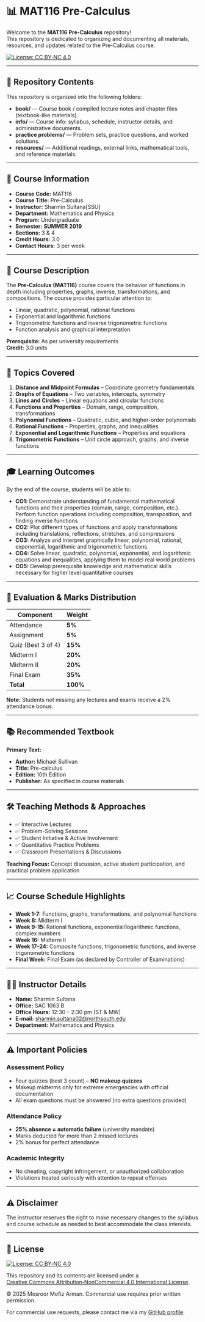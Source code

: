 # 📊 MAT116 Pre-Calculus

Welcome to the **MAT116 Pre-Calculus** repository!  
This repository is dedicated to organizing and documenting all materials, resources, and updates related to the Pre-Calculus course.  

[![License: CC BY‑NC 4.0](https://img.shields.io/badge/License‑CC%20BY‑NC%204.0-lightgrey.svg)](https://creativecommons.org/licenses/by-nc/4.0/)

---

## 📁 Repository Contents

This repository is organized into the following folders:

- **book/** — Course book / compiled lecture notes and chapter files (textbook-like materials).
- **info/** — Course info: syllabus, schedule, instructor details, and administrative documents.
- **practice problems/** — Problem sets, practice questions, and worked solutions.
- **resources/** — Additional readings, external links, mathematical tools, and reference materials.

---

## 📌 Course Information

- **Course Code:** MAT116  
- **Course Title:** Pre-Calculus  
- **Instructor:** Sharmin Sultana[SSU]  
- **Department:** Mathematics and Physics  
- **Program:** Undergraduate  
- **Semester:** **SUMMER 2019**  
- **Sections:** 3 & 4  
- **Credit Hours:** 3.0  
- **Contact Hours:** 3 per week  

---

## 🎯 Course Description

The **Pre-Calculus (MAT116)** course covers the behavior of functions in depth including properties, graphs, inverse, transformations, and compositions. The course provides particular attention to:

- Linear, quadratic, polynomial, rational functions  
- Exponential and logarithmic functions  
- Trigonometric functions and inverse trigonometric functions  
- Function analysis and graphical interpretation  

**Prerequisite:** As per university requirements  
**Credit:** 3.0 units

---

## 🧩 Topics Covered

1. **Distance and Midpoint Formulas** – Coordinate geometry fundamentals  
2. **Graphs of Equations** – Two variables, intercepts, symmetry  
3. **Lines and Circles** – Linear equations and circular functions  
4. **Functions and Properties** – Domain, range, composition, transformations  
5. **Polynomial Functions** – Quadratic, cubic, and higher-order polynomials  
6. **Rational Functions** – Properties, graphs, and inequalities  
7. **Exponential and Logarithmic Functions** – Properties and equations  
8. **Trigonometric Functions** – Unit circle approach, graphs, and inverse functions  

---

## 🎓 Learning Outcomes

By the end of the course, students will be able to:

- **CO1:** Demonstrate understanding of fundamental mathematical functions and their properties (domain, range, composition, etc.). Perform function operations including composition, transposition, and finding inverse functions  
- **CO2:** Plot different types of functions and apply transformations including translations, reflections, stretches, and compressions  
- **CO3:** Analyze and interpret graphically linear, polynomial, rational, exponential, logarithmic and trigonometric functions  
- **CO4:** Solve linear, quadratic, polynomial, exponential, and logarithmic equations and inequalities, applying them to model real world problems  
- **CO5:** Develop prerequisite knowledge and mathematical skills necessary for higher level quantitative courses

---

## 📝 Evaluation & Marks Distribution

| Component           | Weight |
|---------------------|--------|
| Attendance          | **5%** |
| Assignment          | **5%** |
| Quiz (Best 3 of 4)  | **15%** |
| Midterm I           | **20%** |
| Midterm II          | **20%** |
| Final Exam          | **35%** |
| **Total**           | **100%** |

**Note:** Students not missing any lectures and exams receive a 2% attendance bonus.

---

## 📚 Recommended Textbook

**Primary Text:**
- **Author:** Michael Sullivan  
- **Title:** Pre-calculus  
- **Edition:** 10th Edition  
- **Publisher:** As specified in course materials  

---

## 🛠 Teaching Methods & Approaches

- ✅ Interactive Lectures  
- ✅ Problem-Solving Sessions  
- ✅ Student Initiative & Active Involvement  
- ✅ Quantitative Practice Problems  
- ✅ Classroom Presentations & Discussions  

**Teaching Focus:** Concept discussion, active student participation, and practical problem application

---

## 📈 Course Schedule Highlights

- **Week 1-7:** Functions, graphs, transformations, and polynomial functions  
- **Week 8:** Midterm I  
- **Week 9-15:** Rational functions, exponential/logarithmic functions, complex numbers  
- **Week 16:** Midterm II  
- **Week 17-24:** Composite functions, trigonometric functions, and inverse trigonometric functions  
- **Final Week:** Final Exam (as declared by Controller of Examinations)

---

## 👩‍🏫 Instructor Details

- **Name:** Sharmin Sultana  
- **Office:** SAC 1063 B  
- **Office Hours:** 12:30 – 2:30 pm (ST & MW)  
- **E‑mail:** sharmin.sultana02@northsouth.edu  
- **Department:** Mathematics and Physics

---

## ⚠️ Important Policies

### Assessment Policy
- Four quizzes (best 3 count) – **NO makeup quizzes**  
- Makeup midterms only for extreme emergencies with official documentation  
- All exam questions must be answered (no extra questions provided)

### Attendance Policy  
- **25% absence = automatic failure** (university mandate)  
- Marks deducted for more than 2 missed lectures  
- 2% bonus for perfect attendance

### Academic Integrity
- No cheating, copyright infringement, or unauthorized collaboration  
- Violations treated seriously with attention to repeat offenses

---

## ⚠️ Disclaimer

The instructor reserves the right to make necessary changes to the syllabus and course schedule as needed to best accommodate the class interests.

---

## 📜 License

[![License: CC BY‑NC 4.0](https://img.shields.io/badge/License‑CC%20BY‑NC%204.0-lightgrey.svg)](https://creativecommons.org/licenses/by-nc/4.0/)

This repository and its contents are licensed under a  
[Creative Commons Attribution‑NonCommercial 4.0 International License](https://creativecommons.org/licenses/by-nc/4.0/).

© 2025 Mosroor Mofiz Arman. Commercial use requires prior written permission.  

For commercial use requests, please contact me via my [GitHub profile](https://github.com/mosroormofizarman).
